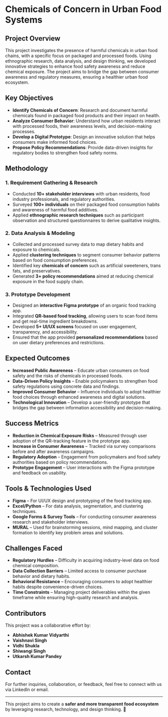 # Chemicals of Concern in Urban Food Systems

## Project Overview
This project investigates the presence of harmful chemicals in urban food chains, with a specific focus on packaged and processed foods. Using ethnographic research, data analysis, and design thinking, we developed innovative strategies to enhance food safety awareness and reduce chemical exposure. The project aims to bridge the gap between consumer awareness and regulatory measures, ensuring a healthier urban food ecosystem.

## Key Objectives
- **Identify Chemicals of Concern**: Research and document harmful chemicals found in packaged food products and their impact on health.
- **Analyze Consumer Behavior**: Understand how urban residents interact with processed foods, their awareness levels, and decision-making processes.
- **Develop a Digital Prototype**: Design an innovative solution that helps consumers make informed food choices.
- **Propose Policy Recommendations**: Provide data-driven insights for regulatory bodies to strengthen food safety norms.

## Methodology
### 1. **Requirement Gathering & Research**
- Conducted **10+ stakeholder interviews** with urban residents, food industry professionals, and regulatory authorities.
- Surveyed **100+ individuals** on their packaged food consumption habits and awareness of harmful food additives.
- Applied **ethnographic research techniques** such as participant observation and structured questionnaires to derive qualitative insights.

### 2. **Data Analysis & Modeling**
- Collected and processed survey data to map dietary habits and exposure to chemicals.
- Applied **clustering techniques** to segment consumer behavior patterns based on food consumption preferences.
- Identified key **chemicals of concern** such as artificial sweeteners, trans fats, and preservatives.
- Generated **3+ policy recommendations** aimed at reducing chemical exposure in the food supply chain.

### 3. **Prototype Development**
- Designed an **interactive Figma prototype** of an organic food tracking app.
- Integrated **QR-based food tracking**, allowing users to scan food items and get real-time ingredient breakdowns.
- Developed **5+ UI/UX screens** focused on user engagement, transparency, and accessibility.
- Ensured that the app provided **personalized recommendations** based on user dietary preferences and restrictions.

## Expected Outcomes
- **Increased Public Awareness** – Educate urban consumers on food safety and the risks of chemicals in processed foods.
- **Data-Driven Policy Insights** – Enable policymakers to strengthen food safety regulations using concrete data and findings.
- **Improved Consumer Behavior** – Influence individuals to adopt healthier food choices through enhanced awareness and digital solutions.
- **Technological Innovation** – Develop a user-friendly prototype that bridges the gap between information accessibility and decision-making.

## Success Metrics
- **Reduction in Chemical Exposure Risks** – Measured through user adoption of the QR-tracking feature in the prototype app.
- **Increase in Consumer Awareness** – Tracked via survey comparisons before and after awareness campaigns.
- **Regulatory Adoption** – Engagement from policymakers and food safety authorities based on policy recommendations.
- **Prototype Engagement** – User interactions with the Figma prototype and feedback on usability.

## Tools & Technologies Used
- **Figma** – For UI/UX design and prototyping of the food tracking app.
- **Excel/Python** – For data analysis, segmentation, and clustering techniques.
- **Google Forms & Survey Tools** – For conducting consumer awareness research and stakeholder interviews.
- **MURAL** – Used for brainstorming sessions, mind mapping, and cluster formation to identify key problem areas and solutions.

## Challenges Faced
- **Regulatory Hurdles** – Difficulty in acquiring industry-level data on food chemical composition.
- **Data Collection Barriers** – Limited access to consumer purchase behavior and dietary habits.
- **Behavioral Resistance** – Encouraging consumers to adopt healthier habits despite convenience-driven choices.
- **Time Constraints** – Managing project deliverables within the given timeframe while ensuring high-quality research and analysis.

## Contributors
This project was a collaborative effort by:
- **Abhishek Kumar Vidyarthi**
- **Vaishnavi Singh**
- **Vidhi Shukla**
- **Shiwangi Singh**
- **Utkarsh Kumar Pandey**

## Contact
For further inquiries, collaboration, or feedback, feel free to connect with us via LinkedIn or email.

---
This project aims to create a **safer and more transparent food ecosystem** by leveraging research, technology, and design thinking. 🚀

